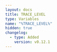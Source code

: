 ```yaml
---
layout: docs
title: TRACE_LEVEL
type: Variables
name: "%TRACE_LEVEL%"
hidden: true
changelog:
  - type: Added
    version: v0.12.1
---
```

